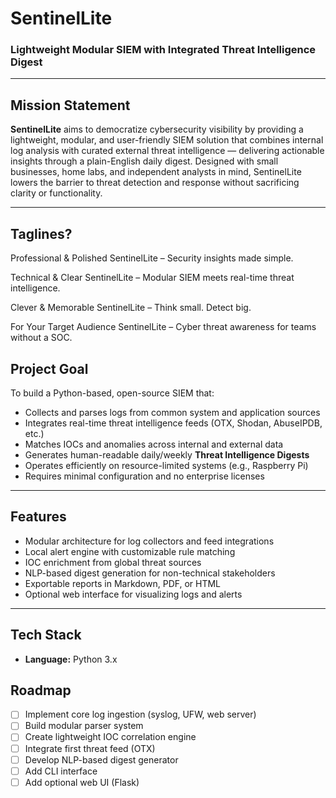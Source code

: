 # SentinelLite

### Lightweight Modular SIEM with Integrated Threat Intelligence Digest

---

## Mission Statement

**SentinelLite** aims to democratize cybersecurity visibility by providing a lightweight, modular, and user-friendly SIEM solution that combines internal log analysis with curated external threat intelligence — delivering actionable insights through a plain-English daily digest. Designed with small businesses, home labs, and independent analysts in mind, SentinelLite lowers the barrier to threat detection and response without sacrificing clarity or functionality.

---

## Taglines?

Professional & Polished
SentinelLite – Security insights made simple.

Technical & Clear
SentinelLite – Modular SIEM meets real-time threat intelligence.

Clever & Memorable
SentinelLite – Think small. Detect big.

For Your Target Audience
SentinelLite – Cyber threat awareness for teams without a SOC.



## Project Goal

To build a Python-based, open-source SIEM that:
- Collects and parses logs from common system and application sources
- Integrates real-time threat intelligence feeds (OTX, Shodan, AbuseIPDB, etc.)
- Matches IOCs and anomalies across internal and external data
- Generates human-readable daily/weekly **Threat Intelligence Digests**
- Operates efficiently on resource-limited systems (e.g., Raspberry Pi)
- Requires minimal configuration and no enterprise licenses

---

## Features

- Modular architecture for log collectors and feed integrations
- Local alert engine with customizable rule matching
- IOC enrichment from global threat sources
- NLP-based digest generation for non-technical stakeholders
- Exportable reports in Markdown, PDF, or HTML
- Optional web interface for visualizing logs and alerts

---

## Tech Stack

- **Language:** Python 3.x

## Roadmap

- [ ] Implement core log ingestion (syslog, UFW, web server)
- [ ] Build modular parser system
- [ ] Create lightweight IOC correlation engine
- [ ] Integrate first threat feed (OTX)
- [ ] Develop NLP-based digest generator
- [ ] Add CLI interface
- [ ] Add optional web UI (Flask)
